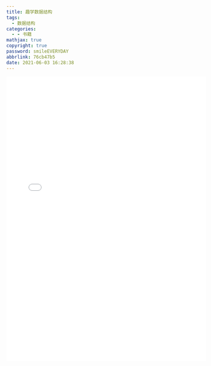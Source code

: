 ```yaml
---
title: 趣学数据结构
tags:
  - 数据结构
categories:
  - - 书籍
mathjax: true
copyright: true
password: smileEVERYDAY
abbrlink: 76cb47b5
date: 2021-06-03 16:28:38
---
```


<!--more-->

<embed src="/file/趣学数据结构.pdf" width="105%" height="750" type="application/pdf">